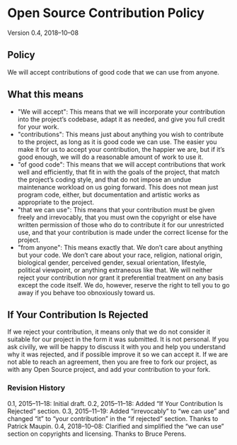 # Open Source Contribution Policy
Version 0.4, 2018–10–08

## Policy
We will accept contributions of good code that we can use from anyone.


## What this means
* "We will accept": This means that we will incorporate your contribution into the project’s codebase, adapt it as needed, and give you full credit for your work.
* "contributions": This means just about anything you wish to contribute to the project, as long as it is good code we can use. The easier you make it for us to accept your contribution, the happier we are, but if it’s good enough, we will do a reasonable amount of work to use it.
* "of good code": This means that we will accept contributions that work well and efficiently, that fit in with the goals of the project, that match the project’s coding style, and that do not impose an undue maintenance workload on us going forward. This does not mean just program code, either, but documentation and artistic works as appropriate to the project.
* "that we can use": This means that your contribution must be given freely and irrevocably, that you must own the copyright or else have written permission of those who do to contribute it for our unrestricted use, and that your contribution is made under the correct license for the project.
* "from anyone": This means exactly that. We don’t care about anything but your code. We don’t care about your race, religion, national origin, biological gender, perceived gender, sexual orientation, lifestyle, political viewpoint, or anything extraneous like that. We will neither reject your contribution nor grant it preferential treatment on any basis except the code itself. We do, however, reserve the right to tell you to go away if you behave too obnoxiously toward us.

## If Your Contribution Is Rejected

If we reject your contribution, it means only that we do not consider it suitable for our project in the form it was submitted. It is not personal. If you ask civilly, we will be happy to discuss it with you and help you understand why it was rejected, and if possible improve it so we can accept it. If we are not able to reach an agreement, then you are free to fork our project, as with any Open Source project, and add your contribution to your fork.

### Revision History
0.1, 2015–11–18: Initial draft.
0.2, 2015–11–18: Added “If Your Contribution Is Rejected” section.
0.3, 2015–11–19: Added “irrevocably” to “we can use” and changed “it” to “your contribution” in the “if rejected” section. Thanks to Patrick Maupin.
0.4, 2018–10–08: Clarified and simplified the “we can use” section on copyrights and licensing. Thanks to Bruce Perens.
